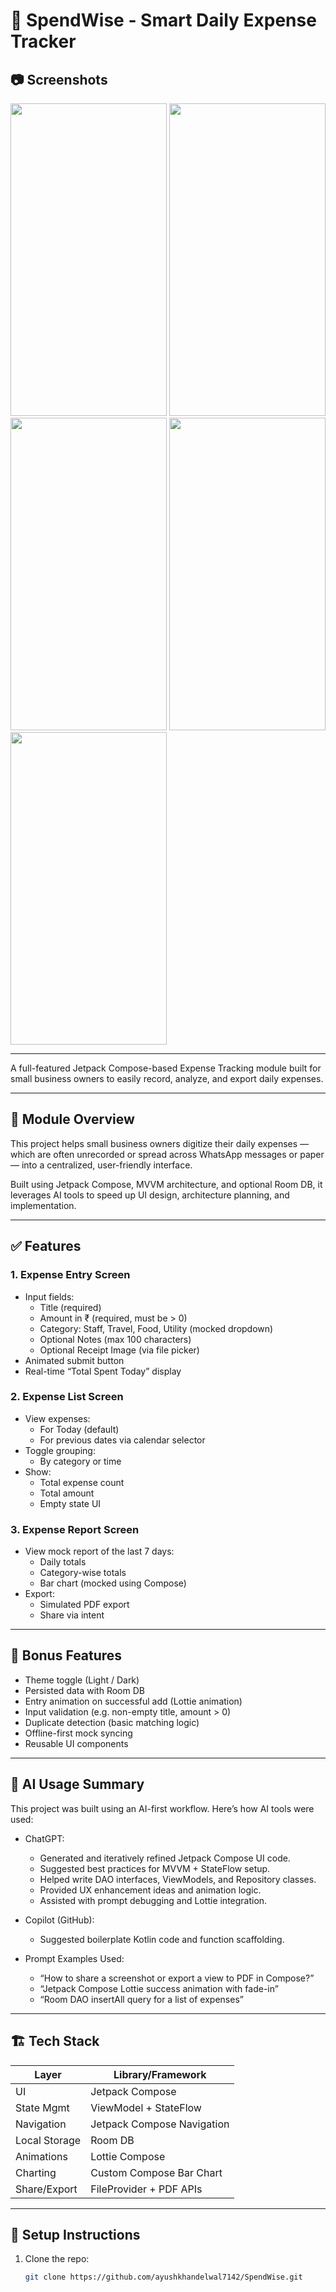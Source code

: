 # 💸 SpendWise - Smart Daily Expense Tracker

## 📷 Screenshots

<img src = "https://github.com/user-attachments/assets/b635a78b-43ed-4cca-9acd-2112938b7bd8" width = "250" height = "500">
<img src = "https://github.com/user-attachments/assets/df098205-311f-4524-ac72-8188754e6005" width = "250" height = "500">
<img src = "https://github.com/user-attachments/assets/f252849c-9d0c-4d85-aaf9-fbcc2da8d79d" width = "250" height = "500">
<img src = "https://github.com/user-attachments/assets/95d8d060-271b-4f3d-b2c1-e4991c63e067" width = "250" height = "500">
<img src = "https://github.com/user-attachments/assets/40e425c3-e8f9-48bd-9957-93b7ae65ab6c" width = "250" height = "500">

------

A full-featured Jetpack Compose-based Expense Tracking module built for small business owners to easily record, analyze, and export daily expenses.

---

## 📱 Module Overview

This project helps small business owners digitize their daily expenses — which are often unrecorded or spread across WhatsApp messages or paper — into a centralized, user-friendly interface.

Built using Jetpack Compose, MVVM architecture, and optional Room DB, it leverages AI tools to speed up UI design, architecture planning, and implementation.

---

## ✅ Features

### 1. Expense Entry Screen
- Input fields:
    - Title (required)
    - Amount in ₹ (required, must be > 0)
    - Category: Staff, Travel, Food, Utility (mocked dropdown)
    - Optional Notes (max 100 characters)
    - Optional Receipt Image (via file picker)
- Animated submit button
- Real-time “Total Spent Today” display

### 2. Expense List Screen
- View expenses:
    - For Today (default)
    - For previous dates via calendar selector
- Toggle grouping:
    - By category or time
- Show:
    - Total expense count
    - Total amount
    - Empty state UI

### 3. Expense Report Screen
- View mock report of the last 7 days:
    - Daily totals
    - Category-wise totals
    - Bar chart (mocked using Compose)
- Export:
    - Simulated PDF export
    - Share via intent

---

## 🎁 Bonus Features
- Theme toggle (Light / Dark)
- Persisted data with Room DB
- Entry animation on successful add (Lottie animation)
- Input validation (e.g. non-empty title, amount > 0)
- Duplicate detection (basic matching logic)
- Offline-first mock syncing
- Reusable UI components

---

## 🧠 AI Usage Summary

This project was built using an AI-first workflow. Here’s how AI tools were used:

- ChatGPT:
    - Generated and iteratively refined Jetpack Compose UI code.
    - Suggested best practices for MVVM + StateFlow setup.
    - Helped write DAO interfaces, ViewModels, and Repository classes.
    - Provided UX enhancement ideas and animation logic.
    - Assisted with prompt debugging and Lottie integration.

- Copilot (GitHub):
    - Suggested boilerplate Kotlin code and function scaffolding.

- Prompt Examples Used:
    - “How to share a screenshot or export a view to PDF in Compose?”
    - “Jetpack Compose Lottie success animation with fade-in”
    - “Room DAO insertAll query for a list of expenses”

---

## 🏗️ Tech Stack

| Layer            | Library/Framework         |
|------------------|---------------------------|
| UI               | Jetpack Compose           |
| State Mgmt       | ViewModel + StateFlow     |
| Navigation       | Jetpack Compose Navigation|
| Local Storage    | Room DB                   |
| Animations       | Lottie Compose            |
| Charting         | Custom Compose Bar Chart  |
| Share/Export     | FileProvider + PDF APIs   |

---

## 🔧 Setup Instructions

1. Clone the repo:
   ```bash 
   git clone https://github.com/ayushkhandelwal7142/SpendWise.git
